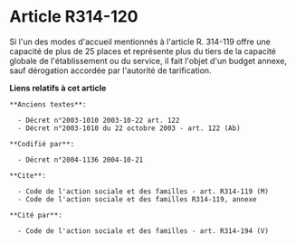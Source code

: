 # Article R314-120

Si l'un des modes d'accueil mentionnés à l'article R. 314-119 offre une capacité de plus de 25 places et représente plus du
tiers de la capacité globale de l'établissement ou du service, il fait l'objet d'un budget annexe, sauf dérogation accordée
par l'autorité de tarification.

**Liens relatifs à cet article**

	**Anciens textes**:

	  - Décret n°2003-1010 2003-10-22 art. 122
	  - Décret n°2003-1010 du 22 octobre 2003 - art. 122 (Ab)

	**Codifié par**:

	  - Décret n°2004-1136 2004-10-21

	**Cite**:

	  - Code de l'action sociale et des familles - art. R314-119 (M)
	  - Code de l'action sociale et des familles R314-119, annexe

	**Cité par**:

	  - Code de l'action sociale et des familles - art. R314-194 (V)
